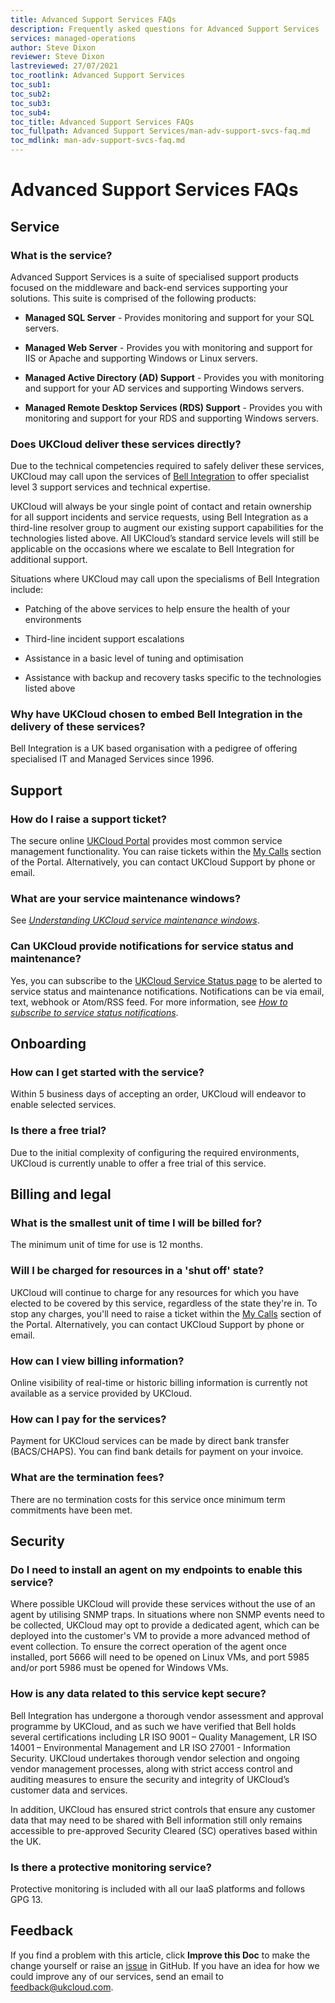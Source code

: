 ```yaml
---
title: Advanced Support Services FAQs
description: Frequently asked questions for Advanced Support Services
services: managed-operations
author: Steve Dixon
reviewer: Steve Dixon
lastreviewed: 27/07/2021
toc_rootlink: Advanced Support Services
toc_sub1: 
toc_sub2:
toc_sub3:
toc_sub4:
toc_title: Advanced Support Services FAQs
toc_fullpath: Advanced Support Services/man-adv-support-svcs-faq.md
toc_mdlink: man-adv-support-svcs-faq.md
---
```


# Advanced Support Services FAQs

## Service

### What is the service?

Advanced Support Services is a suite of specialised support products focused on the middleware and back-end services supporting your solutions. This suite is comprised of the following products:

- **Managed SQL Server** - Provides monitoring and support for your SQL servers.

- **Managed Web Server** - Provides you with monitoring and support for IIS or Apache and supporting Windows or Linux servers.

- **Managed Active Directory (AD) Support** - Provides you with monitoring and support for your AD services and supporting Windows servers.

- **Managed Remote Desktop Services (RDS) Support** - Provides you with monitoring and support for your RDS and supporting Windows servers.

### Does UKCloud deliver these services directly?

Due to the technical competencies required to safely deliver these services, UKCloud may call upon the services of [Bell Integration](https://www.bell-integration.com/) to offer specialist level 3 support services and technical expertise.

UKCloud will always be your single point of contact and retain ownership for all support incidents and service requests, using Bell Integration as a third-line resolver group to augment our existing support capabilities for the technologies listed above. All UKCloud’s standard service levels will still be applicable on the occasions where we escalate to Bell Integration for additional support.

Situations where UKCloud may call upon the specialisms of Bell Integration include: 

- Patching of the above services to help ensure the health of your environments

- Third-line incident support escalations

- Assistance in a basic level of tuning and optimisation

- Assistance with backup and recovery tasks specific to the technologies listed above

### Why have UKCloud chosen to embed Bell Integration in the delivery of these services?

Bell Integration is a UK based organisation with a pedigree of offering specialised IT and Managed Services since 1996.

## Support

### How do I raise a support ticket?

The secure online [UKCloud Portal](https://portal.ukcloud.com/login) provides most common service management functionality. You can raise tickets within the [My Calls](https://portal.skyscapecloud.com/support/ivanti) section of the Portal. Alternatively, you can contact UKCloud Support by phone or email.

### What are your service maintenance windows?

See [*Understanding UKCloud service maintenance windows*](../other/other-ref-maintenance-windows.md).

### Can UKCloud provide notifications for service status and maintenance?

Yes, you can subscribe to the [UKCloud Service Status page](https://status.ukcloud.com/) to be alerted to service status and maintenance notifications. Notifications can be via email, text, webhook or Atom/RSS feed. For more information, see [*How to subscribe to service status notifications*](../other/other-how-subscribe-service-status.md).

## Onboarding

### How can I get started with the service?

Within 5 business days of accepting an order, UKCloud will endeavor to enable selected services.

### Is there a free trial?

Due to the initial complexity of configuring the required environments, UKCloud is currently unable to offer a free trial of this service.

## Billing and legal

### What is the smallest unit of time I will be billed for?

The minimum unit of time for use is 12 months.

### Will I be charged for resources in a 'shut off' state?

UKCloud will continue to charge for any resources for which you have elected to be covered by this service, regardless of the state they're in. To stop any charges, you'll need to raise a ticket within the [My Calls](https://portal.skyscapecloud.com/support/ivanti) section of the Portal. Alternatively, you can contact UKCloud Support by phone or email.

### How can I view billing information?

Online visibility of real-time or historic billing information is currently not available as a service provided by UKCloud.

### How can I pay for the services?

Payment for UKCloud services can be made by direct bank transfer (BACS/CHAPS). You can find bank details for payment on your invoice.

### What are the termination fees?

There are no termination costs for this service once minimum term commitments have been met.

## Security

### Do I need to install an agent on my endpoints to enable this service?

Where possible UKCloud will provide these services without the use of an agent by utilising SNMP traps. In situations where non SNMP events need to be collected, UKCloud may opt to provide a dedicated agent, which can be deployed into the customer's VM to provide a more advanced method of event collection. To ensure the correct operation of the agent once installed, port 5666 will need to be opened on Linux VMs, and port 5985 and/or port 5986 must be opened for Windows VMs.

### How is any data related to this service kept secure?

Bell Integration has undergone a thorough vendor assessment and approval programme by UKCloud, and as such we have verified that Bell holds several certifications including LR ISO 9001 – Quality Management, LR ISO 14001 – Environmental Management and LR ISO 27001 - Information Security. UKCloud undertakes thorough vendor selection and ongoing vendor management processes, along with strict access control and auditing measures to ensure the security and integrity of UKCloud’s customer data and services.

In addition, UKCloud has ensured strict controls that ensure any customer data that may need to be shared with Bell information still only remains accessible to pre-approved Security Cleared (SC) operatives based within the UK.

### Is there a protective monitoring service?

Protective monitoring is included with all our IaaS platforms and follows GPG 13.

## Feedback

If you find a problem with this article, click **Improve this Doc** to make the change yourself or raise an [issue](https://github.com/UKCloud/documentation/issues) in GitHub. If you have an idea for how we could improve any of our services, send an email to <feedback@ukcloud.com>.
